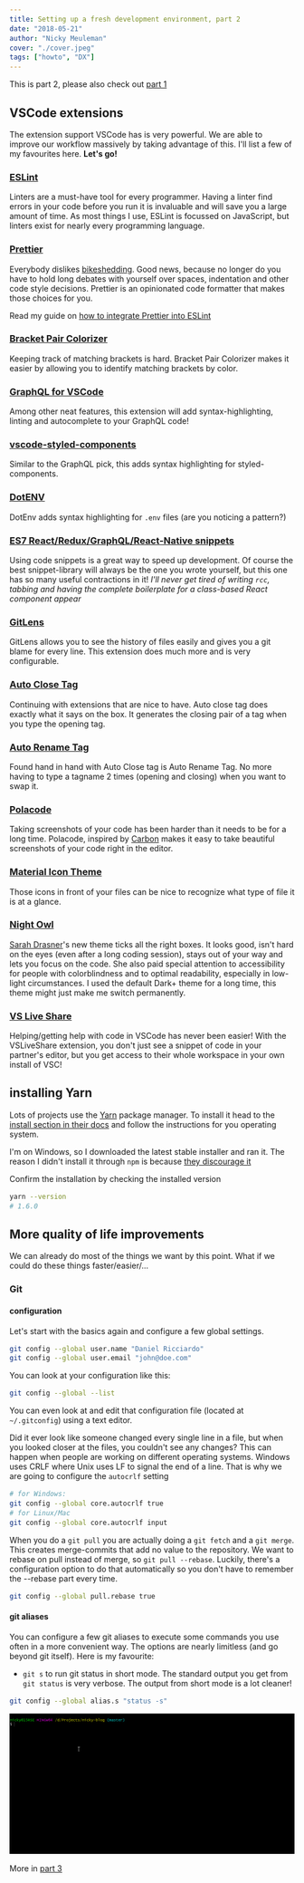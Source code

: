 ```yaml
---
title: Setting up a fresh development environment, part 2
date: "2018-05-21"
author: "Nicky Meuleman"
cover: "./cover.jpeg"
tags: ["howto", "DX"]
---
```


This is part 2, please also check out [part 1](/blog/fresh-development-environment-part-1)

## VSCode extensions

The extension support VSCode has is very powerful.
We are able to improve our workflow massively by taking advantage of this.
I'll list a few of my favourites here. **Let's go!**

### [ESLint](https://marketplace.visualstudio.com/items?itemName=dbaeumer.vscode-eslint)

Linters are a must-have tool for every programmer.
Having a linter find errors in your code before you run it is invaluable and will save you a large amount of time.
As most things I use, ESLint is focussed on JavaScript, but linters exist for nearly every programming language.

### [Prettier](https://marketplace.visualstudio.com/items?itemName=esbenp.prettier-vscode)

Everybody dislikes [bikeshedding](https://en.wikipedia.org/wiki/Law_of_triviality).
Good news, because no longer do you have to hold long debates with yourself over spaces, indentation and other code style decisions.
Prettier is an opinionated code formatter that makes those choices for you.

Read my guide on [how to integrate Prettier into ESLint](/blog/automagically-lint)

### [Bracket Pair Colorizer](https://marketplace.visualstudio.com/items?itemName=CoenraadS.bracket-pair-colorizer)

Keeping track of matching brackets is hard.
Bracket Pair Colorizer makes it easier by allowing you to identify matching brackets by color.

### [GraphQL for VSCode](https://marketplace.visualstudio.com/items?itemName=kumar-harsh.graphql-for-vscode)

Among other neat features, this extension will add syntax-highlighting, linting and autocomplete to your GraphQL code!

### [vscode-styled-components](https://marketplace.visualstudio.com/items?itemName=jpoissonnier.vscode-styled-components)

Similar to the GraphQL pick, this adds syntax highlighting for styled-components.

### [DotENV](https://marketplace.visualstudio.com/items?itemName=mikestead.dotenv)

DotEnv adds syntax highlighting for `.env` files (are you noticing a pattern?)

### [ES7 React/Redux/GraphQL/React-Native snippets](https://marketplace.visualstudio.com/items?itemName=dsznajder.es7-react-js-snippets)

Using code snippets is a great way to speed up development.
Of course the best snippet-library will always be the one you wrote yourself, but this one has so many useful contractions in it!
_I'll never get tired of writing `rcc`, tabbing and having the complete boilerplate for a class-based React component appear_

### [GitLens](https://marketplace.visualstudio.com/items?itemName=eamodio.gitlens)

GitLens allows you to see the history of files easily and gives you a git blame for every line.
This extension does much more and is very configurable.

### [Auto Close Tag](https://marketplace.visualstudio.com/items?itemName=formulahendry.auto-close-tag)

Continuing with extensions that are nice to have. Auto close tag does exactly what it says on the box. It generates the closing pair of a tag when you type the opening tag.

### [Auto Rename Tag](https://marketplace.visualstudio.com/items?itemName=formulahendry.auto-rename-tag)

Found hand in hand with Auto Close tag is Auto Rename Tag.
No more having to type a tagname 2 times (opening and closing) when you want to swap it.

### [Polacode](https://marketplace.visualstudio.com/items?itemName=pnp.polacode)

Taking screenshots of your code has been harder than it needs to be for a long time. Polacode, inspired by [Carbon](https://carbon.now.sh/) makes it easy to take beautiful screenshots of your code right in the editor.

### [Material Icon Theme](https://marketplace.visualstudio.com/items?itemName=PKief.material-icon-theme)

Those icons in front of your files can be nice to recognize what type of file it is at a glance.

### [Night Owl](https://marketplace.visualstudio.com/items?itemName=sdras.night-owl)

[Sarah Drasner](https://twitter.com/sarah_edo)'s new theme ticks all the right boxes. It looks good, isn't hard on the eyes (even after a long coding session), stays out of your way and lets you focus on the code.
She also paid special attention to accessibility for people with colorblindness and to optimal readability, especially in low-light circumstances.
I used the default Dark+ theme for a long time, this theme might just make me switch permanently.

### [VS Live Share](https://marketplace.visualstudio.com/items?itemName=MS-vsliveshare.vsliveshare)

Helping/getting help with code in VSCode has never been easier!
With the VSLiveShare extension, you don't just see a snippet of code in your partner's editor, but you get access to their whole workspace in your own install of VSC!

## installing Yarn

Lots of projects use the [Yarn](https://yarnpkg.com/) package manager.
To install it head to the [install section in their docs](https://yarnpkg.com/en/docs/install) and follow the instructions for you operating system.

I'm on Windows, so I downloaded the latest stable installer and ran it.
The reason I didn't install it through `npm` is because [they discourage it](https://yarnpkg.com/lang/en/docs/install/#install-via-npm)

Confirm the installation by checking the installed version

```bash
yarn --version
# 1.6.0
```

## More quality of life improvements

We can already do most of the things we want by this point.
What if we could do these things faster/easier/...

### Git

#### configuration

Let's start with the basics again and configure a few global settings.

```sh
git config --global user.name "Daniel Ricciardo"
git config --global user.email "john@doe.com"
```

You can look at your configuration like this:

```sh
git config --global --list
```

You can even look at and edit that configuration file (located at `~/.gitconfig`) using a text editor.

Did it ever look like someone changed every single line in a file, but when you looked closer at the files, you couldn't see any changes? This can happen when people are working on different operating systems.
Windows uses CRLF where Unix uses LF to signal the end of a line.
That is why we are going to configure the `autocrlf` setting

```sh
# for Windows:
git config --global core.autocrlf true
# for Linux/Mac
git config --global core.autocrlf input
```

When you do a `git pull` you are actually doing a `git fetch` and a `git merge`. This creates merge-commits that add no value to the repository.
We want to rebase on pull instead of merge, so `git pull --rebase`.
Luckily, there's a configuration option to do that automatically so you don't have to remember the --rebase part every time.

```sh
git config --global pull.rebase true
```

#### git aliases

You can configure a few git aliases to execute some commands you use often in a more convenient way.
The options are nearly limitless (and go beyond git itself).
Here is my favourite:

- `git s` to run git status in short mode.
  The standard output you get from `git status` is very verbose. The output from short mode is a lot cleaner!

```sh
git config --global alias.s "status -s"
```

![alias for git status in short mode](git-status-short.gif)

More in [part 3](/blog/fresh-development-environment-part-3)
